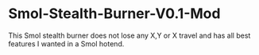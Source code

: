 # Smol-Stealth-Burner-V0.1-Mod
This Smol stealth burner does not lose any X,Y or X travel and has all best features I wanted in a Smol hotend.
